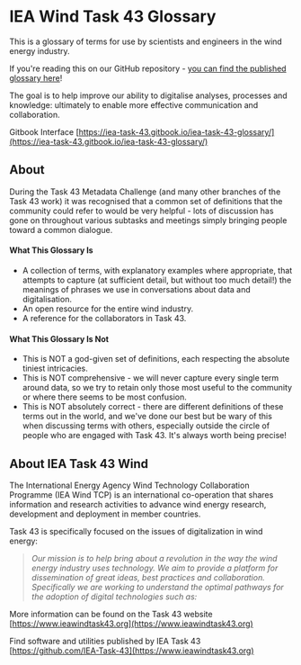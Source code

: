 # IEA Wind Task 43 Glossary

This is a glossary of terms for use by scientists and engineers in the wind energy industry.

If you're reading this on our GitHub repository - [you can find the published glossary here](https://iea-task-43.gitbook.io/iea-task-43-glossary/)!

The goal is to help improve our ability to digitalise analyses, processes and knowledge: ultimately to enable more effective communication and collaboration.

Gitbook Interface
[https://iea-task-43.gitbook.io/iea-task-43-glossary/](https://iea-task-43.gitbook.io/iea-task-43-glossary/) 

## About

During the Task 43 Metadata Challenge (and many other branches of the Task 43 work) it was recognised that a common set of definitions that the community could refer to would be very helpful - lots of discussion has gone on throughout various subtasks and meetings simply bringing people toward a common dialogue.

#### What This Glossary Is

* A collection of terms, with explanatory examples where appropriate, that attempts to capture (at sufficient detail, but without too much detail!) the meanings of phrases we use in conversations about data and digitalisation.
* An open resource for the entire wind industry.
* A reference for the collaborators in Task 43.

#### What This Glossary Is Not

* This is NOT a god-given set of definitions, each respecting the absolute tiniest intricacies.
* This is NOT comprehensive - we will never capture every single term around data, so we try to retain only those most useful to the community or where there seems to be most confusion.
* This is NOT absolutely correct - there are different definitions of these terms out in the world, and we've done our best but be wary of this when discussing terms with others, especially outside the circle of people who are engaged with Task 43. It's always worth being precise!

## About IEA Task 43 Wind

The International Energy Agency Wind Technology Collaboration Programme (IEA Wind TCP) is an international co-operation that shares information and research activities to advance wind energy research, development and deployment in member countries.

Task 43 is specifically focused on the issues of digitalization in wind energy:

> _Our mission is to help bring about a revolution in the way the wind energy industry uses technology. We aim to provide a platform for dissemination of great ideas, best practices and collaboration. Specifically we are working to understand the optimal pathways for the adoption of digital technologies such as:_


More information can be found on the Task 43 website [https://www.ieawindtask43.org](https://www.ieawindtask43.org)

Find software and utilities published by IEA Task 43 [https://github.com/IEA-Task-43](https://www.ieawindtask43.org)

